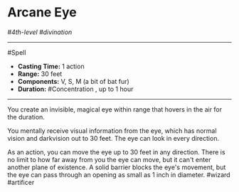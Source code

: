 # Arcane Eye
*#4th-level #divination*
___ 
#Spell
- **Casting Time:** 1 action
- **Range:** 30 feet
- **Components:** V, S, M (a bit of bat fur)
- **Duration:** #Concentration , up to 1 hour
---
You create an invisible, magical eye within range that hovers in the air for the duration.

You mentally receive visual information from the eye, which has normal vision and darkvision out to 30 feet. The eye can look in every direction.

As an action, you can move the eye up to 30 feet in any direction. There is no limit to how far away from you the eye can move, but it can't enter another plane of existence. A solid barrier blocks the eye's movement, but the eye can pass through an opening as small as 1 inch in diameter.
#wizard
#artificer